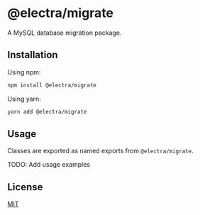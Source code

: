 # @electra/migrate

A MySQL database migration package.

## Installation

Using npm:

```bash
npm install @electra/migrate
```

Using yarn:

```bash
yarn add @electra/migrate
```

## Usage

Classes are exported as named exports from `@electra/migrate`.

TODO: Add usage examples

## License

[MIT](https://choosealicense.com/licenses/mit/)
